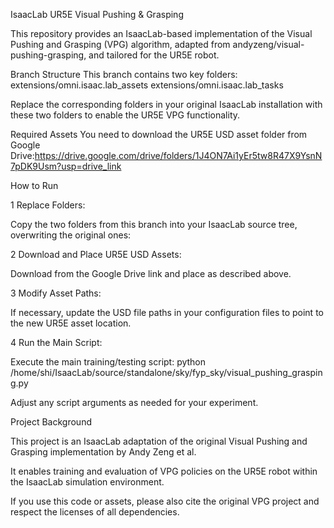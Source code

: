 IsaacLab UR5E Visual Pushing & Grasping

This repository provides an IsaacLab-based implementation of the Visual Pushing and Grasping (VPG) algorithm, adapted from andyzeng/visual-pushing-grasping, and tailored for the UR5E robot.

Branch Structure
This branch contains two key folders:
extensions/omni.isaac.lab_assets
extensions/omni.isaac.lab_tasks

Replace the corresponding folders in your original IsaacLab installation with these two folders to enable the UR5E VPG functionality.

Required Assets
You need to download the UR5E USD asset folder from Google Drive:https://drive.google.com/drive/folders/1J4ON7Ai1yEr5tw8R47X9YsnN7pDK9Usm?usp=drive_link

How to Run

1 Replace Folders:

  Copy the two folders from this branch into your IsaacLab source tree, overwriting the original ones:
  
2 Download and Place UR5E USD Assets:

  Download from the Google Drive link and place as described above.
  
3 Modify Asset Paths:

  If necessary, update the USD file paths in your configuration files to point to the new UR5E asset location.
  
4 Run the Main Script:

  Execute the main training/testing script:   python /home/shi/IsaacLab/source/standalone/sky/fyp_sky/visual_pushing_grasping.py


Adjust any script arguments as needed for your experiment.

Project Background

  This project is an IsaacLab adaptation of the original Visual Pushing and Grasping implementation by Andy Zeng et al.
  
  It enables training and evaluation of VPG policies on the UR5E robot within the IsaacLab simulation environment.
  
  If you use this code or assets, please also cite the original VPG project and respect the licenses of all dependencies.
